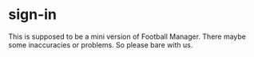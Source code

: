 # sign-in
This is supposed to be a mini version of Football Manager. There maybe some inaccuracies or problems. So please bare with us.
